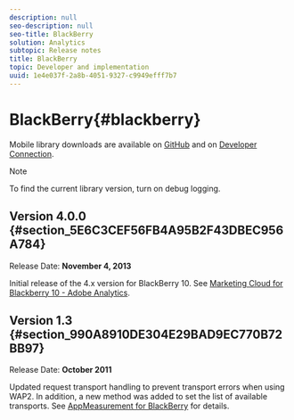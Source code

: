 ```yaml
---
description: null
seo-description: null
seo-title: BlackBerry
solution: Analytics
subtopic: Release notes
title: BlackBerry
topic: Developer and implementation
uuid: 1e4e037f-2a8b-4051-9327-c9949efff7b7
---
```


# BlackBerry{#blackberry}

Mobile library downloads are available on [GitHub](https://github.com/Adobe-Marketing-Cloud/mobile-services) and on [Developer Connection](https://marketing.adobe.com/developer/gallery/marketing-cloud-for-blackberry-10-adobe-analytics).

>[!NOTE]
>
>To find the current library version, turn on debug logging.

## Version 4.0.0 {#section_5E6C3CEF56FB4A95B2F43DBEC956A784}

Release Date: **November 4, 2013**

Initial release of the 4.x version for BlackBerry 10. See [Marketing Cloud for Blackberry 10 - Adobe Analytics](https://marketing.adobe.com/developer/gallery/marketing-cloud-for-blackberry-10-adobe-analytics).

## Version 1.3 {#section_990A8910DE304E29BAD9EC770B72BB97}

Release Date: **October 2011**

Updated request transport handling to prevent transport errors when using WAP2. In addition, a new method was added to set the list of available transports. See [AppMeasurement for BlackBerry](https://marketing.adobe.com/resources/help/en_US/sc/appmeasurement/blackberry/oms_sc_appmeasure_blackberry.pdf) for details. 
